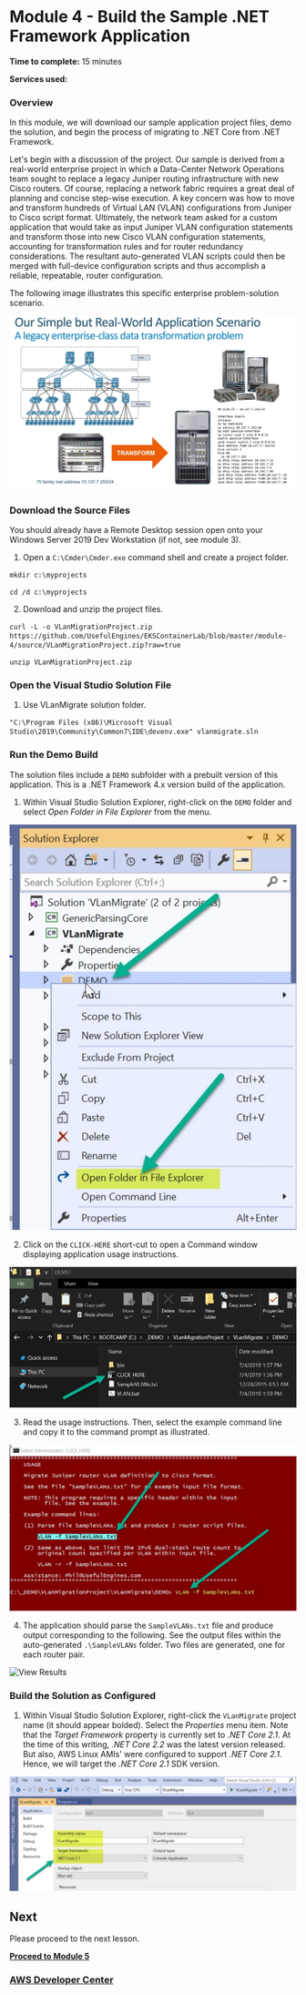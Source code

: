 # Module 4 - Build the Sample .NET Framework Application


**Time to complete:** 15 minutes

**Services used:**


### Overview

In this module, we will download our sample application project files, demo the solution, and begin the process of migrating to .NET Core from .NET Framework.

Let's begin with a discussion of the project. Our sample is derived from a real-world enterprise project in which a Data-Center Network Operations team sought to replace a legacy Juniper routing infrastructure with new Cisco routers.  Of course, replacing a network fabric requires a great deal of planning and concise step-wise execution.  A key concern was how to move and transform hundreds of Virtual LAN (VLAN) configurations from Juniper to Cisco script format.  Ultimately, the network team asked for a custom application that would take as input Juniper VLAN configuration statements and transform those into new Cisco VLAN configuration statements, accounting for transformation rules and for router redundancy considerations. The resultant auto-generated VLAN scripts could then be merged with full-device configuration scripts and thus accomplish a reliable, repeatable, router configuration. 

The following image illustrates this specific enterprise problem-solution scenario.

![Solution Overview](/images/module-4/ApplicationScenario-1.jpg)


### Download the Source Files

You should already have a Remote Desktop session open onto your Windows Server 2019 Dev Workstation (if not, see module 3).

1. Open a `C:\Cmder\Cmder.exe` command shell and create a project folder.

``` shell
mkdir c:\myprojects
```
``` shell
cd /d c:\myprojects
```

2. Download and unzip the project files. 

``` shell 
curl -L -o VLanMigrationProject.zip https://github.com/UsefulEngines/EKSContainerLab/blob/master/module-4/source/VLanMigrationProject.zip?raw=true
```
``` shell
unzip VLanMigrationProject.zip
```


### Open the Visual Studio Solution File

1. Use VLanMigrate solution folder.

``` shell
"C:\Program Files (x86)\Microsoft Visual Studio\2019\Community\Common7\IDE\devenv.exe" vlanmigrate.sln
``` 

### Run the Demo Build

The solution files include a `DEMO` subfolder with a prebuilt version of this application.  This is a .NET Framework 4.x version build of the application.

1. Within Visual Studio Solution Explorer, right-click on the `DEMO` folder and select *Open Folder in File Explorer* from the menu.

![Open the DEMO Folder](/images/module-4/RightClickDemoFolder-1.jpg)

2. Click on the `CLICK-HERE` short-cut to open a Command window displaying application usage instructions.

![Open the CLICK-HERE short-cut](/images/module-4/ClickOnCLickHere-1.jpg)

3. Read the usage instructions.  Then, select the example command line and copy it to the command prompt as illustrated.

![Copy the Command Line](/images/module-4/LaunchDemo-2.jpg)

4. The application should parse the `SampleVLANs.txt` file and produce output corresponding to the following.  See the output files within the  auto-generated `.\SampleVLANs` folder.  Two files are generated, one for each router pair.

![View Results](/images/module-4/LaunchDemo-4.jpg)


### Build the Solution as Configured

1. Within Visual Studio Solution Explorer, right-click the `VLanMigrate` project name (it should appear bolded).  Select the *Properties* menu item.  Note that the *Target Framework* property is currently set to *.NET Core 2.1*.  At the time of this writing, *.NET Core 2.2* was the latest version released.  But also, AWS Linux AMIs' were configured to support *.NET Core 2.1*.  Hence, we will target the *.NET Core 2.1* SDK version.

![View Properties](/images/module-4/ViewSolutionProperties-1.jpg)

## Next

Please proceed to the next lesson.

**[Proceed to Module 5](/module-5)**


### [AWS Developer Center](https://developer.aws)
